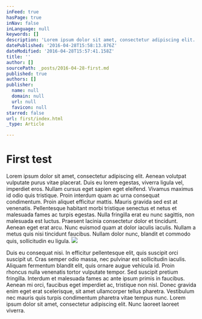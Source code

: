 ```yaml
---
inFeed: true
hasPage: true
inNav: false
inLanguage: null
keywords: []
description: 'Lorem ipsum dolor sit amet, consectetur adipiscing elit. Aenean volutpat vulputate purus vitae placerat. Duis eu lorem egestas, viverra ligula vel, imperdiet eros. Nullam cursus eget sapien eget eleifend. Vivamus maximus id odio quis tristique. Proin interdum quam ac urna consequat condimentum. Proin aliquet efficitur mattis. Mauris gravida sed est at venenatis. Pellentesque habitant morbi tristique senectus et netus et malesuada fames ac turpis egestas. Nulla fringilla erat eu nunc sagittis, non malesuada est luctus. Praesent lacinia consectetur dolor et tincidunt. Aenean eget erat arcu. Nunc euismod quam at dolor iaculis iaculis. Nullam a metus quis nisi tincidunt faucibus. Nullam dolor nunc, blandit et commodo quis, sollicitudin eu ligula.'
datePublished: '2016-04-28T15:58:13.876Z'
dateModified: '2016-04-28T15:57:41.158Z'
title: ''
author: []
sourcePath: _posts/2016-04-28-first.md
published: true
authors: []
publisher:
  name: null
  domain: null
  url: null
  favicon: null
starred: false
url: first/index.html
_type: Article

---
```

# First test

Lorem ipsum dolor sit amet, consectetur adipiscing elit. Aenean volutpat vulputate purus vitae placerat. Duis eu lorem egestas, viverra ligula vel, imperdiet eros. Nullam cursus eget sapien eget eleifend. Vivamus maximus id odio quis tristique. Proin interdum quam ac urna consequat condimentum. Proin aliquet efficitur mattis. Mauris gravida sed est at venenatis. Pellentesque habitant morbi tristique senectus et netus et malesuada fames ac turpis egestas. Nulla fringilla erat eu nunc sagittis, non malesuada est luctus. Praesent lacinia consectetur dolor et tincidunt. Aenean eget erat arcu. Nunc euismod quam at dolor iaculis iaculis. Nullam a metus quis nisi tincidunt faucibus. Nullam dolor nunc, blandit et commodo quis, sollicitudin eu ligula.
![](https://the-grid-user-content.s3-us-west-2.amazonaws.com/b303d4a7-8a9f-410f-89be-5b13ae9fed33.jpg)

Duis eu consequat nisi. In efficitur pellentesque elit, quis suscipit orci suscipit ut. Cras semper odio massa, nec pulvinar est sollicitudin iaculis. Aliquam fermentum blandit elit, quis ornare augue vehicula id. Proin rhoncus nulla venenatis tortor vulputate tempor. Sed suscipit pretium fringilla. Interdum et malesuada fames ac ante ipsum primis in faucibus. Aenean mi orci, faucibus eget imperdiet ac, tristique non nisl. Donec gravida enim eget erat scelerisque, sit amet ullamcorper tellus pharetra. Vestibulum nec mauris quis turpis condimentum pharetra vitae tempus nunc. Lorem ipsum dolor sit amet, consectetur adipiscing elit. Nunc laoreet laoreet viverra.